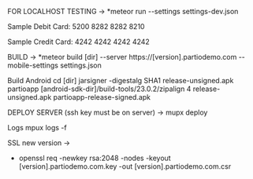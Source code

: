 
FOR LOCALHOST TESTING ->
*meteor run --settings settings-dev.json

Sample Debit Card:
5200 8282 8282 8210

Sample Credit Card:
4242 4242 4242 4242 

BUILD ->
*meteor build [dir] --server https://[version].partiodemo.com --mobile-settings settings.json

Build Android
cd [dir]
jarsigner -digestalg SHA1 release-unsigned.apk partioapp
[android-sdk-dir]/build-tools/23.0.2/zipalign 4 release-unsigned.apk partioapp-release-signed.apk

DEPLOY SERVER (ssh key must be on server) ->
mupx deploy

Logs
mpux logs -f

SSL new version ->
- openssl req -newkey rsa:2048 -nodes -keyout [version].partiodemo.com.key -out [version].partiodemo.com.csr
